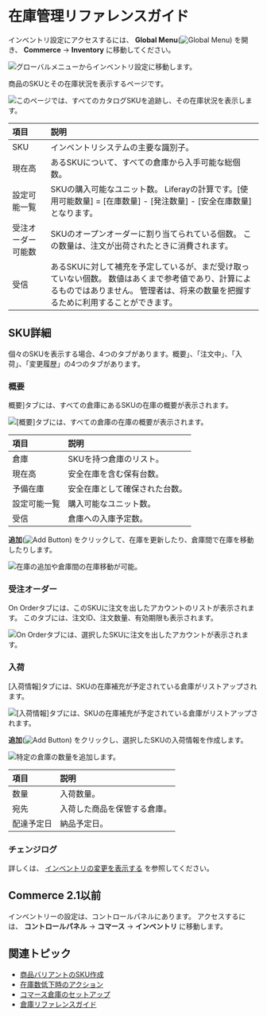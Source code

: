 # 在庫管理リファレンスガイド

インベントリ設定にアクセスするには、 **Global Menu**(![Global Menu](../images/icon-applications-menu.png)) を開き、 **Commerce** &rarr; **Inventory** に移動してください。

![グローバルメニューからインベントリ設定に移動します。](./inventory-management-reference-guide/images/01.png)

商品のSKUとその在庫状況を表示するページです。

![このページでは、すべてのカタログSKUを追跡し、その在庫状況を表示します。](./inventory-management-reference-guide/images/02.png)

| 項目        | 説明                                                                                             |
|:--------- |:---------------------------------------------------------------------------------------------- |
| SKU       | インベントリシステムの主要な識別子。                                                                             |
| 現在高       | あるSKUについて、すべての倉庫から入手可能な総個数。                                                                    |
| 設定可能一覧    | SKUの購入可能なユニット数。 Liferayの計算です。[使用可能数量] = [在庫数量] - [発注数量] - [安全在庫数量] となります。                      |
| 受注オーダー可能数 | SKUのオープンオーダーに割り当てられている個数。 この数量は、注文が出荷されたときに消費されます。                                             |
| 受信        | あるSKUに対して補充を予定しているが、まだ受け取っていない個数。 数値はあくまで参考値であり、計算によるものではありません。 管理者は、将来の数量を把握するために利用することができます。 |

## SKU詳細

個々のSKUを表示する場合、4つのタブがあります。概要」、「注文中」、「入荷」、「変更履歴」の4つのタブがあります。

### 概要

概要]タブには、すべての倉庫にあるSKUの在庫の概要が表示されます。

![ [概要]タブには、すべての倉庫の在庫の概要が表示されます。](./inventory-management-reference-guide/images/03.png)

| 項目     | 説明              |
|:------ |:--------------- |
| 倉庫     | SKUを持つ倉庫のリスト。   |
| 現在高    | 安全在庫を含む保有台数。    |
| 予備在庫   | 安全在庫として確保された台数。 |
| 設定可能一覧 | 購入可能なユニット数。     |
| 受信     | 倉庫への入庫予定数。      |

**追加**(![Add Button](../images/icon-add.png)) をクリックして、在庫を更新したり、倉庫間で在庫を移動したりします。

![在庫の追加や倉庫間の在庫移動が可能。](./inventory-management-reference-guide/images/04.png)

### 受注オーダー

On Orderタブには、このSKUに注文を出したアカウントのリストが表示されます。 このタブには、注文ID、注文数量、有効期限も表示されます。

![On Orderタブには、選択したSKUに注文を出したアカウントが表示されます。](./inventory-management-reference-guide/images/05.png)

### 入荷

[入荷情報]タブには、SKUの在庫補充が予定されている倉庫がリストアップされます。

![ [入荷情報]タブには、SKUの在庫補充が予定されている倉庫がリストアップされます。](./inventory-management-reference-guide/images/06.png)

**追加**(![Add Button](../images/icon-add.png)) をクリックし、選択したSKUの入荷情報を作成します。

![特定の倉庫の数量を追加します。](./inventory-management-reference-guide/images/07.png)

| 項目    | 説明             |
|:----- |:-------------- |
| 数量    | 入荷数量。          |
| 宛先    | 入荷した商品を保管する倉庫。 |
| 配達予定日 | 納品予定日。         |

### チェンジログ

詳しくは、 [インベントリの変更を表示する](./using-the-inventory-management-system.md#viewing-inventory-changes) を参照してください。

## Commerce 2.1以前

インベントリーの設定は、コントロールパネルにあります。 アクセスするには、 **コントロールパネル** &rarr; **コマース** &rarr; **インベントリ** に移動します。

## 関連トピック

* [商品バリアントのSKU作成](../product-management/creating-and-managing-products/products/creating-skus-for-product-variants.md)
* [在庫数低下時のアクション](./low-stock-action.md)
* [コマース倉庫のセットアップ](./setting-up-warehouses.md)
* [倉庫リファレンスガイド](./warehouse-reference-guide.md)
